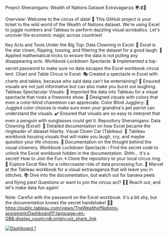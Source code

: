 Project Shenanigans: 
Wealth of Nations Dataset Extravaganza 🌍💰🎉

Overview:
Welcome to the circus of data! 🎪 This GitHub project is your ticket to the wild world of the Wealth of Nations dataset. We're using Excel to juggle numbers and Tableau to perform dazzling visual acrobatics. Let's uncover the economic magic across countries!

Key Acts and Tools Under the Big Top:
Data Clowning in Excel:
🤹 Excel is the star clown, flipping, tossing, and filtering the dataset for a good laugh.
🎢 Applied mathematical tricks to ensure the data is not pulling any disappearing acts.
Workbook Lockdown Spectacle:
🔒 Implemented a top-secret password to make sure no data escapes the Excel workbook circus tent.
Chart and Table Circus in Excel:
🎭 Created a spectacle in Excel with charts and tables, because who said data can't be entertaining?
🎉 Ensured visuals are not just informative but can also make you burst out laughing.
Tableau Spectacular Visuals:
🎨 Imported the data into Tableau for a visual spectacle that rivals a fireworks show.
🤩 Designed visuals with colors that even a color-blind chameleon can appreciate.
Color Blind Jugglery:
🌈 Juggled color choices to make sure even your grandma's pet parrot can understand the visuals.
✔️ Ensured that visuals are so easy to interpret that even a penguin with sunglasses could get it.
Repository Shenanigans:
Data Clowning (Excel):
📑 Detailed documentation on how Excel became the ringleader of dataset hilarity.
Visual Clown Car (Tableau):
🎪 Tableau workbook housing visuals that will make you laugh, cry, and maybe question your life choices.
📖 Documentation on the thought behind the visual clownery.
Workbook Lockdown Spectacle:
ℹ️ Find the secret code to unlock the Excel workbook hidden in the documentation. Shhh... it's a secret!
How to Join the Fun:
🌀 Clone the repository to your local circus ring.
🎠 Explore Excel files for a rollercoaster ride of data processing fun.
🤹 Marvel at the Tableau workbook for a visual extravaganza that will leave you in stitches.
📚 Dive into the documentation, but watch out for banana peels and flying pies!
Questions or want to join the circus act? 🤡🚀 Reach out, and let's make data fun again!

Note: Careful with the password on the Excel workbook. It's a bit shy, but the documentation knows the secret handshake! 🤫🔐
https://public.tableau.com/views/TheWealthofNations-assigment/Dashboard1?:language=en-GB&:display_count=n&:origin=viz_share_link
<div class='tableauPlaceholder' id='viz1705680875779' style='position: relative'><noscript><a href='#'><img alt='Dashboard 1 ' src='https:&#47;&#47;public.tableau.com&#47;static&#47;images&#47;Th&#47;TheWealthofNations-assigment&#47;Dashboard1&#47;1_rss.png' style='border: none' /></a></noscript><object class='tableauViz'  style='display:none;'><param name='host_url' value='https%3A%2F%2Fpublic.tableau.com%2F' /> <param name='embed_code_version' value='3' /> <param name='site_root' value='' /><param name='name' value='TheWealthofNations-assigment&#47;Dashboard1' /><param name='tabs' value='no' /><param name='toolbar' value='yes' /><param name='static_image' value='https:&#47;&#47;public.tableau.com&#47;static&#47;images&#47;Th&#47;TheWealthofNations-assigment&#47;Dashboard1&#47;1.png' /> <param name='animate_transition' value='yes' /><param name='display_static_image' value='yes' /><param name='display_spinner' value='yes' /><param name='display_overlay' value='yes' /><param name='display_count' value='yes' /><param name='language' value='en-GB' /></object></div>                <script type='text/javascript'>                    var divElement = 

[Link to my Dashboard](https://public.tableau.com/views/TheWealthofNations-assigment/Dashboard1?:language=en-GB&:display_count=n&:origin=viz_share_link)
